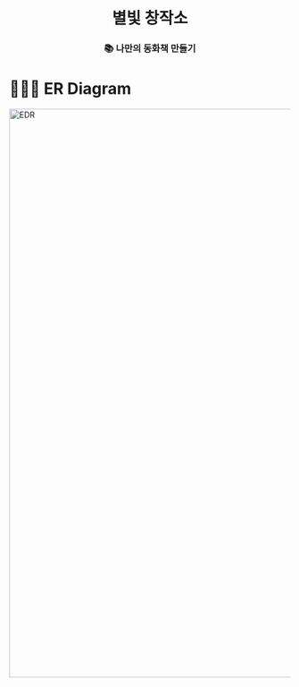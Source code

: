 <div align="center">

# 별빛 창작소

### 📚 나만의 동화책 만들기

</div>


# 🧑🏻‍💻 ER Diagram
<img width="1017" alt="EDR" src="https://github.com/user-attachments/assets/f8ae6754-5365-4b86-b453-d40735b1251c">
